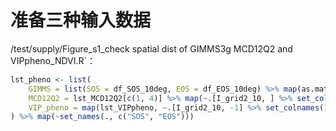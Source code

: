 # 准备三种输入数据

/test/supply/Figure_s1_check spatial dist of GIMMS3g MCD12Q2 and VIPpheno_NDVI.R`：

```R
lst_pheno <- list(
    GIMMS = list(SOS = df_SOS_10deg, EOS = df_EOS_10deg) %>% map(as.matrix),
    MCD12Q2 = lst_MCD12Q2[c(1, 4)] %>% map(~.[I_grid2_10, ] %>% set_colnames(2001:2014)),
    VIP_pheno = map(lst_VIPpheno, ~.[I_grid2_10, -1] %>% set_colnames(1982:2014))
) %>% map(~set_names(., c("SOS", "EOS")))
```

